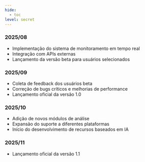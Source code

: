 ```yaml
---
hide:
  - toc
level: secret
---
```


### 2025/08

- Implementação do sistema de monitoramento em tempo real
- Integração com APIs externas
- Lançamento da versão beta para usuários selecionados

### 2025/09

- Coleta de feedback dos usuários beta
- Correção de bugs críticos e melhorias de performance
- Lançamento oficial da versão 1.0

### 2025/10

- Adição de novos módulos de análise
- Expansão do suporte a diferentes plataformas
- Início do desenvolvimento de recursos baseados em IA

### 2025/11

- Lançamento oficial da versão 1.1